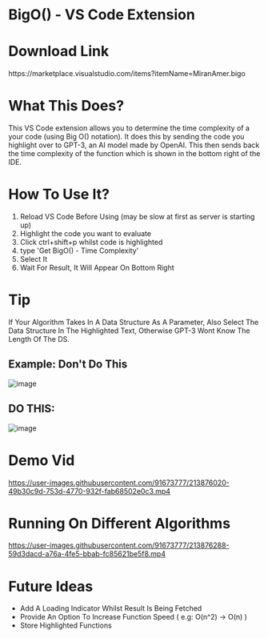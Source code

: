 # BigO() - VS Code Extension

<h1>Download Link</h1>
<p>https://marketplace.visualstudio.com/items?itemName=MiranAmer.bigo</p>

<h1>What This Does?</h1>
<p>This VS Code extension allows you to determine the time complexity of a your code (using Big O() notation). It does this by sending the code you highlight over to GPT-3, an AI model made by OpenAI. This then sends back the time complexity of the function which is shown in the bottom right of the IDE.</p>

<h1>How To Use It?</h1>
<ol>

  <li>Reload VS Code Before Using (may be slow at first as server is starting up)</li>
  <li>Highlight the code you want to evaluate</li>
  <li>Click ctrl+shift+p whilst code is highlighted</li>
  <li>type 'Get BigO() - Time Complexity'</li>
  <li>Select It</li>
  <li>Wait For Result, It Will Appear On Bottom Right</li>

</ol>

<h1>Tip</h1>
<p>If Your Algorithm Takes In A Data Structure As A Parameter, Also Select The Data Structure In The Highlighted Text, Otherwise GPT-3 Wont Know The Length Of The DS.</p>

<h2>Example: Don't Do This</h2>

![image](https://user-images.githubusercontent.com/91673777/213878892-f75ab8aa-51a3-4837-9ef8-90f88f035a07.png)

<h2>DO THIS:</h2>

![image](https://user-images.githubusercontent.com/91673777/213878995-8ed56054-408a-418d-a2f9-5f8ffb823f4b.png)


<h1>Demo Vid</h1>



https://user-images.githubusercontent.com/91673777/213876020-49b30c9d-753d-4770-932f-fab68502e0c3.mp4


<h1>Running On Different Algorithms</h1>



https://user-images.githubusercontent.com/91673777/213876288-59d3dacd-a76a-4fe5-bbab-fc85621be5f8.mp4



<h1>Future Ideas</h1>
<ul>

  <li>Add A Loading Indicator Whilst Result Is Being Fetched</li>
  <li>Provide An Option To Increase Function Speed ( e.g: O(n^2) -> O(n) )</li>
  <li>Store Highlighted Functions</h1>

</ul>
